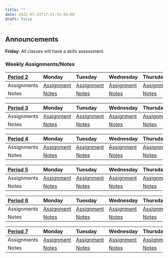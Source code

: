 ```yaml
---
title: ""
date: 2022-07-23T17:51:55-04:00
draft: false
---
```

## Announcements
**Friday**: All classes will have a skills assessment.

### Weekly Assignments/Notes

[Period 2](/p2)| Monday | Tuesday | Wednesday | Thursday | Friday
:-       |:-      |:-       |:-         |:-        |:-
Assignments|[Assignment]()|[Assignment]()|[Assignment]()|[Assignment]()|[Assignment]()
Notes|[Notes]()|[Notes]()|[Notes]()|[Notes]()|[Notes]()

[Period 3](/p2)| Monday | Tuesday | Wednesday | Thursday | Friday
:-       |:-      |:-       |:-         |:-        |:-
Assignments|[Assignment]()|[Assignment]()|[Assignment]()|[Assignment]()|[Assignment]()
Notes|[Notes]()|[Notes]()|[Notes]()|[Notes]()|[Notes]()

[Period 4](/p2)| Monday | Tuesday | Wednesday | Thursday | Friday
:-       |:-      |:-       |:-         |:-        |:-
Assignments|[Assignment]()|[Assignment]()|[Assignment]()|[Assignment]()|[Assignment]()
Notes|[Notes]()|[Notes]()|[Notes]()|[Notes]()|[Notes]()

[Period 5](/p2)| Monday | Tuesday | Wednesday | Thursday | Friday
:-       |:-      |:-       |:-         |:-        |:-
Assignments|[Assignment]()|[Assignment]()|[Assignment]()|[Assignment]()|[Assignment]()
Notes|[Notes]()|[Notes]()|[Notes]()|[Notes]()|[Notes]()

[Period 6](/p2)| Monday | Tuesday | Wednesday | Thursday | Friday
:-       |:-      |:-       |:-         |:-        |:-
Assignments|[Assignment]()|[Assignment]()|[Assignment]()|[Assignment]()|[Assignment]()
Notes|[Notes]()|[Notes]()|[Notes]()|[Notes]()|[Notes]()

[Period 7](/p2)| Monday | Tuesday | Wednesday | Thursday | Friday
:-       |:-      |:-       |:-         |:-        |:-
Assignments|[Assignment]()|[Assignment]()|[Assignment]()|[Assignment]()|[Assignment]()
Notes|[Notes]()|[Notes]()|[Notes]()|[Notes]()|[Notes]()


